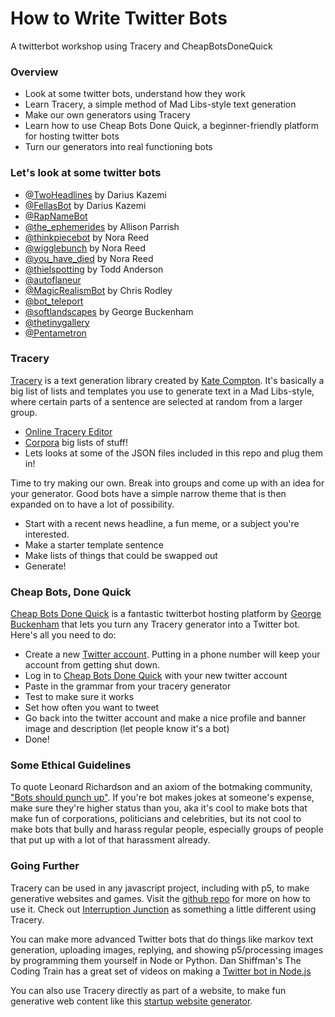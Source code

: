 # How to Write Twitter Bots
A twitterbot workshop using Tracery and CheapBotsDoneQuick

### Overview
- Look at some twitter bots, understand how they work
- Learn Tracery, a simple method of Mad Libs-style text generation
- Make our own generators using Tracery
- Learn how to use Cheap Bots Done Quick, a beginner-friendly platform for hosting twitter bots
- Turn our generators into real functioning bots


### Let's look at some twitter bots
- [@TwoHeadlines](https://twitter.com/TwoHeadlines) by Darius Kazemi
- [@FellasBot](https://twitter.com/FellasBot) by Darius Kazemi
- [@RapNameBot](https://twitter.com/RapNameBot)
- [@the_ephemerides](https://twitter.com/the_ephemerides) by Allison Parrish
- [@thinkpiecebot](https://twitter.com/thinkpiecebot) by Nora Reed
- [@wigglebunch](https://twitter.com/@wigglebunch) by Nora Reed
- [@you_have_died](https://twitter.com/@you_have_died) by Nora Reed
- [@thielspotting](https://twitter.com/thielspotting) by Todd Anderson
- [@autoflaneur](https://twitter.com/autoflaneur)
- [@MagicRealismBot](https://twitter.com/magicrealismbot) by Chris Rodley
- [@bot_teleport](https://twitter.com/bot_teleport)
- [@softlandscapes](https://twitter.com/softlandscapes) by George Buckenham
- [@thetinygallery](https://twitter.com/thetinygallery)
- [@Pentametron](https://twitter.com/pentametron)

### Tracery
[Tracery](http://tracery.io) is a text generation library created by [Kate Compton](http://www.galaxykate.com/).
It's basically a big list of lists and templates you use to generate text in a Mad Libs-style, where certain parts of a sentence are selected at random from a larger group.

- [Online Tracery Editor](https://beaugunderson.com/tracery-writer/)
- [Corpora](https://github.com/dariusk/corpora/tree/master/data) big lists of stuff!
- Lets looks at some of the JSON files included in this repo and plug them in!

Time to try making our own. Break into groups and come up with an idea for your generator. Good bots have a simple narrow theme that is then expanded on to have a lot of possibility. 

- Start with a recent news headline, a fun meme, or a subject you're interested.
- Make a starter template sentence
- Make lists of things that could be swapped out
- Generate!

### Cheap Bots, Done Quick

[Cheap Bots Done Quick](https://cheapbotsdonequick.com/) is a fantastic twitterbot hosting platform by [George Buckenham](https://v21.io/) that lets you turn any Tracery generator into a Twitter bot. Here's all you need to do:

- Create a new [Twitter account](https://twitter.com/). Putting in a phone number will keep your account from getting shut down.
- Log in to [Cheap Bots Done Quick](https://cheapbotsdonequick.com/) with your new twitter account
- Paste in the grammar from your tracery generator
- Test to make sure it works
- Set how often you want to tweet
- Go back into the twitter account and make a nice profile and banner image and description (let people know it's a bot)
- Done!

### Some Ethical Guidelines

To quote Leonard Richardson and an axiom of the botmaking community, ["Bots should punch up"](https://www.crummy.com/2013/11/27/0). If you're bot makes jokes at someone's expense, make sure they're higher status than you, aka it's cool to make bots that make fun of corporations, politicians and celebrities, but its not cool to make bots that bully and harass regular people, especially groups of people that put up with a lot of that harassment already.

### Going Further
Tracery can be used in any javascript project, including with p5, to make generative websites and games. Visit the [github repo](https://github.com/galaxykate/tracery/tree/tracery2) for more on how to use it. Check out [Interruption Junction](https://games.squinky.me/interruption/) as something a little different using Tracery.

You can make more advanced Twitter bots that do things like markov text generation, uploading images, replying, and showing p5/processing images by programming them yourself in Node or Python. Dan Shiffman's The Coding Train has a great set of videos on making a [Twitter bot in Node.js](https://www.youtube.com/watch?v=RF5_MPSNAtU)

You can also use Tracery directly as part of a website, to make fun generative web content like this [startup website generator](https://tiffzhang.com/startup).
